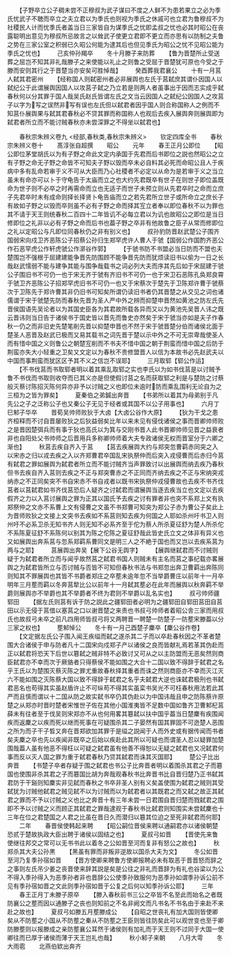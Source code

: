 <!-- { "loadSidebar": true } -->
　　【子野卒立公子稠未尝不正穆叔为武子谋曰不度之人鲜不为患若果立之必为季氏忧武子不聴而卒立之夫立君以为季氏也则视为季氏之休戚可也立君为鲁穆叔不为社稷民人计而忧季氏者盖当日三家皆自为谋季氏之忧即孟叔之忧也必其时昭公在丧露聪明出意见为穆叔所忌故言之以耸武子使更立君即不更立而亦思有以防制之夫鲁之势在三家公室之积弱已久昭公何能为逮其后也但见季氏为昭公之忧不见昭公能为季氏之忧也】
　　己亥仲孙羯卒
　　冬十月滕子来防葬
　　【鲁为晋楚所止受送葬之屈岂不知其非礼哉滕子之来使能以礼止之则鲁之受屈于晋楚犹可原也今受之于滕而安则其行之于晋楚当亦安矣可胜悼哉】
　　癸酉葬我君襄公
　　十有一月莒人弑其君密州
　　【经称国人则弑密州者必非展舆也左氏于莒弑庶其谓仆因国人以弑纪公于此谓展舆因国人以攻莒子弑之乃立若是则两人者虽事出于因而志实成乎弑春秋何以分其罪于国人哉吴氏赵氏皆谓左氏之文当云因国人之弑纪公因国人之攻莒子以字为写之误然非写有误也左氏但以弑君者因乎国人则合称国称人之例而不知莒仆展舆果与弑其君春秋必不贷其罪而称国称人也观后去疾入展舆奔则展舆即为弑君者所立而不能讨贼春秋亦未尝深罪之不得坐以弑君也】















　　春秋宗朱辨义卷九
<经部,春秋类,春秋宗朱辨义>
　　钦定四库全书
　　春秋宗朱辨义卷十
　　髙淳张自超撰
　　昭公
　　元年
　　春王正月公即位
　　【昭公即位茅堂胡氏以为有子野之命此文定内承国于先君而后书即位之説也然昭公之立有子野之命无子野之命皆不可知夫子野以毁而卒未必自料其必死而命昭公且人于疾病中多有乱命若审于义不可从大臣而乃心社稷者不必定以从命为是若审于义之当立虽未有命亦可以卜于守龟告于太庙而立之也大约先君既卒有世子在则世子即位盖既命为世子则不必卒之时再需命而立也无适子而世子未预立则从先君卒时之命而立庶子先君卒时未有成命则择长择贤卜龟告庙而立之若先君所立世子或所命立之庶长子有故如子野之以毁而卒则虽不必有子野之命而择其宐立者奉以即位春秋不以为罪也其不请于天王则统春秋二百四十二年皆讥不必每立君以为讥也故昭公之即位是当日修即位之礼非以必有子野之命而后书也葢子野之卒非有他故鲁之臣子从常而修即位之礼以定昭公与凡即位同春秋仍之非有别义也】
　　叔孙豹防晋赵武楚公子围齐国弱宋向戍卫齐恶陈公子招蔡公孙归生郑罕虎许人曹人于虢【国弱公作国酌齐恶公作石恶罕虎公作轩虎虢公作漷谷作郭】
　　【于虢书防不书盟必当日防而不盟也夫楚围岂不强根于屈建建能争晋先防围顾不能争晋先防而犹烦读旧书以偷为一日之长哉赵武懦弱不能与建争其能与围争哉载书之词必列大夫而序其先后如于宋屈建于虢公子围旧书不可仍一也于宋无齐于虢有齐旧书不可仍一也于宋卫石恶陈孔奂郑良霄于虢卫齐恶陈公子招郑罕虎旧书不可仍一也又于宋蔡次于楚先于卫陈郑许曹于虢蔡次于卫陈先于郑许曹其非仍旧书可知矣所谓仍读旧书者仍其晋楚之从交见之词也诸儒谓于宋于虢楚先防而春秋先晋为圣人严中外之辨而抑楚申晋然如黄池之防左氏先晋侯国语先吴论者以为其国史臣各为其君故所载各异而又以为黄池先吴晋人讳之既云晋讳则当日告于诸侯书于国史皆以晋先而鲁史亦然矣于宋于虢当亦如是夫子作春秋一仍之而非旧史先楚笔削先晋以抑楚申晋也不然于宋于虢晋楚分伯而诸侯北面于楚圣人恶晋及赵武已极而又易其载书之词先晋于楚以示中外之不可无崇卑哉使圣人而有惜中国之义则鲁公之朝楚宐削而不书夫不惜中国之朝于荆蛮而惜中国之后防于荆蛮亦失大小轻重之卫矣又文定以为春秋不贵修盟晋人以信为本故书必先赵武夫以中国而事荆蛮而犹区区予其不义之信岂不误耶】
　　三月取郓【郓公作运】
　　【不书伐莒而书取郓者明以着其乘乱取郓之实也李氏以为如书伐莒是以讨贼予鲁不书伐而书取则收夺而已其义亦是但使假讨莒之名而获取郓之利是与楚防之讨蔡般灭蔡讨陈招灭陈何异亦非予以讨贼之义也即位未逾时防而乘乱围利无论自为之三桓为之皆为罪矣】
　　夏秦伯之弟鍼出奔晋
　　【书弟所以着其为母弟别于凡先公之子之泛称公子也又秦公子无见于经者或其国不以公子用事也】
　　六月丁巳邾子华卒
　　晋荀吴帅师败狄于大卤【大卤公谷作大原】
　　【狄为干戈之患齐桓释而不讨自晋屡败狄之后狄益弱矣比年以来未见有侵伐诸侯之事而晋卿帅师败之是晋因楚弭兵而有事于狄也高氏以为箕与交刚书晋人此书晋卿帅师见晋之益衰者非也自阳处父书帅师之后晋用兵多称卿帅师着大夫专政诸侯无权而晋室分于六卿之渐也】
　　秋莒去疾自齐入于莒
　　【莒去疾展舆大约与郑突忽曹羁赤同突之入以宋赤之归以戎去疾之入以齐郑曹君卒国乱宋执祭仲而后突入戎侵曹而后赤归今莒有弑君之罪如展舆为弑君者所立而不能讨贼齐当声罪致讨以出展舆而纳去疾乃春秋但书去疾自齐入莒则去疾之不正与郑突曹赤之不正同而齐纳去疾之不正与宋纳突戎纳赤之不正同矣突不书自宋赤不书自戎者以既书宋执祭仲戎侵曹故也去疾不书齐伐莒者以莒弑君如书齐伐莒恐后人疑齐之讨弑君而谓展舆当逐去疾当立也文定以去疾假齐之力以入莒讨展舆之罪为正其以国氏予去疾之讨有罪者非也突不系郑上文有执郑祭仲之文赤不系曹上文有侵曹之文虽不书郑曹可知突为郑公子赤为曹公子矣此上为晋师败狄之文接上文突书去疾如不系莒则知去疾为何国之人耶如杀州吁书卫人则州吁不必系卫杀无知书齐人则无知不必系齐至于佗为蔡人所杀夏征舒为楚人所杀佗不系陈夏征舒不系陈何以别其为陈之佗陈之夏征舒哉此皆史氏立文之体非有异义也又如展舆出奔系莒与忽系郑羁系曹同文是明三人之不絶于国也而又岂以去疾系莒为两与之耶】
　　莒展舆出奔吴【展下公谷无舆字】
　　【展舆继弑君而不讨贼则疑于为弑君者所立而与闻乎故然莒之弑君书国人则贼未有主名而莒之事纪载亦畧展舆之为弑君皆所立与否讨贼与否皆不可知但春秋书法与书郑忽出奔卫曹羁出奔陈同则知其不罪展舆也其皆不书爵者郑庄之卒塟未逾年忽不当举爵曹庄以前年十一月卒明年三月塟而羁以冬奔莒犂比公以前年十一月弑其塟必在此年而展舆以秋奔羁不举爵则展舆亦不举爵也其不举爵者不终为君则不举爵以乱名实也】
　　叔弓帅师疆郓田
　　【据左氏则莒有诉于防之説此之疆郓田者必明为之疆郓田自郓田莒田自莒田以示无侵于莒借以塞莒之口以谢晋楚之来责也书叔弓帅师者着昭公舎三家而用叔氏也故叔弓未卒之前凡四用师皆叔弓将又两聘晋一聘楚一防楚子一防塟宋滕葢以分三家之权也】
　　塟邾悼公
　　冬十有一月己酉楚子麇卒【麇公谷作卷】
　　【文定据左氏公子围入闻王疾缢而弑之遂杀其二子而以卒赴春秋因之不革者楚围大合诸侯于申与防者凡十二国宋向戍郑子产以诸侯之良而皆献礼焉若革其伪赴而正以弑君将恐天下后世以簒弑之贼非特不必致讨又可从之以主防盟而无恶矣然则商臣弑君亦不幸而次于厥貉者只得蔡侯不能如围之大合十二国以致不得辞于弑君之名乎王氏以为楚围灭蔡灭陈之罪尤重故春秋择其重者而诛之然则商臣亦不幸而灭江灭六不能如围之灭陈蔡大国以致不得辞于弑君之名乎夫弑君大逆也诛弑君极刑也书弑君恶名也苟得其实虽赵盾许止不可纵苟不得其实虽栾书吴光不可枉春秋用法若此其严而且慎而谓以十二国从防之故实弑书卒仍其伪赴以为中国讳哉且申之防陈蔡许原楚之从郑亦时晋时楚者宋惟世子佐在其他小国淮夷皆不足数中国如鲁齐卫曹邾杞莒薛未有往者至于伐吴则宋郑亦不从也何用畧其簒弑以扶中国乎葢当日楚麇有疾围闻疾而返麇之以疾而死以继而死事在可疑围杀其二子晏然有国其罪固不可迯楚人恶围之所为而子干子晳又奔在晋郑欲加其罪于是缢之説闻于人而外史或有据传闻而书者矣夫麇之卒也先以疾闻非既卒之后始以疾赴此其所以可疑也而谓圣人忍以疑罪加楚围哉葢人虽有他恶不得枉以可疑之弑君虽有他善不得恕以无疑之弑君也又况弑君何事而反以灭人国之罪为重于弑君春秋乃贷其弑君而诛其灭国耶】
　　楚公子比出奔晋
　　【书楚子卒者存疑于围之弑君也书公子比奔晋者明以着围杀其君之子而簒国也使围非杀其君之子而簒国比胡为奔哉观春秋书比奔晋书比自晋归楚乃正书弑其君防于干谿则知麇实非见弑而春秋之书卒非圣人别有义矣盖使围为弑君之贼则其受弑犹为讨贼他弑君之贼见弑不以为讨贼而以为弑君者以其既君之而又弑之故正其弑君之罪而不予以讨贼之义也比之奔晋十有三年未尝一日君围自晋归楚而戮弑君之围即不予以讨贼之义而顾正其弑君之罪哉逮观于春秋书比弑君则知围实未尝弑麇也十三年在位之君楚国之人君之比虽在晋日久而潜归以簒其位迫之至死非弑君而何耶】
　　二年
　　春晋侯使韩起来聘
　　【昭公嗣位晋侯来聘以通嗣君亦以诸侯朝楚恐贰于楚故执政大臣出聘于诸侯以固结之也】
　　夏叔弓如晋
　　【晋使先来鲁使继往邦交之常可以无书书此以着冬之公如晋至河而复非有怒公之故也】
　　秋郑杀其大夫公孙黒
　　【黑虽有罪而非叛非逆故以国杀大夫为文】
　　冬公如晋至河乃复季孙宿如晋
　　【晋方使卿来聘鲁方使卿报聘必未有取恶于晋晋怒而辞之之事则左氏吊少姜之丧晋使来辞其説是矣是公往之非礼而晋辞为有礼也谷梁以为公不得入季孙得入为恶季孙者非也晋辞公公使季孙致服何为恶季孙如谓季孙诉公前不见有季孙宿如晋之文此则季孙宿如晋于公复之后何以知季孙诉公耶】
　　三年
　　春王正月丁未滕子原卒
　　【滕入春秋前书三公之卒皆不名至此而始名之者既防襄公之塟而因以通滕子之丧也则知前之不名非阙文而凡书名不书名由于来赴不来赴之故也】
　　夏叔弓如滕五月塟滕成公
　　【自昭之世丧礼有加大国则皆使卿矣从不防塟之小国从不防塟之秦从不防塟之王臣则皆往防矣此可以观世变也至于卿防滕塟则以报滕成之亲防塟襄公耳然于诸侯则有加礼而于天王则不过同于大国一使卿往而已厚于诸侯而薄于天王岂礼也哉】
　　秋小邾子来朝
　　八月大雩
　　冬大雨雹
　　北燕伯欵出奔齐
